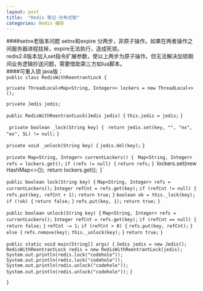 ```yaml
---
layout: post
title:  "Redis 笔记-分布式锁"
categories: Redis 缓存
---
```

####setnx老版本问题
setnx和expire 分两步，非原子操作。如果在两者操作之间服务器进程挂掉，expire无法执行，造成死锁。  
redis2.8版本加入set指令扩展参数，使以上两步为原子操作。但无法解决加锁期间业务逻辑抄送问题，需要借助第三方如lua脚本。  
####可重入锁
java版：   
`public class RedisWithReentrantLock {`

  `private ThreadLocal<Map<String, Integer>> lockers = new ThreadLocal<>();`

  `private Jedis jedis;`

  `public RedisWithReentrantLock(Jedis jedis) {`
    `this.jedis = jedis;`
  `}`

 ` private boolean _lock(String key) {`
   ` return jedis.set(key, "", "nx", "ex", 5L) != null;`
  `}`

  `private void _unlock(String key) {`
    `jedis.del(key);`
  `}`

  `private Map<String, Integer> currentLockers() {`
   ` Map<String, Integer> refs = lockers.get();`
    `if (refs != null) {`
      `return refs;`
    }`
   `lockers.set(new HashMap<>());`
    `return lockers.get();`
  `}`

  `public boolean lock(String key) {`
    `Map<String, Integer> refs = currentLockers();`
    `Integer refCnt = refs.get(key);`
    `if (refCnt != null) {`
      `refs.put(key, refCnt + 1);`
      `return true;`
    `}`
    `boolean ok = this._lock(key);`
    `if (!ok) {`
      `return false;`
    `}`
    `refs.put(key, 1);`
    `return true;`
  `}`

  `public boolean unlock(String key) {`
    `Map<String, Integer> refs = currentLockers();`
    `Integer refCnt = refs.get(key);`
    `if (refCnt == null) {`
      `return false;`
    `}`
    `refCnt -= 1;`
    `if (refCnt > 0) {`
      `refs.put(key, refCnt);`
    `} else {`
      `refs.remove(key);`
      `this._unlock(key);`
    `}`
    `return true;`
  `}`

  `public static void main(String[] args) {`
    `Jedis jedis = new Jedis();`
    `RedisWithReentrantLock redis = new RedisWithReentrantLock(jedis);`
    `System.out.println(redis.lock("codehole"));`
    `System.out.println(redis.lock("codehole"));`
    `System.out.println(redis.unlock("codehole"));`
    `System.out.println(redis.unlock("codehole"));`
  `}`

`}`    
    



